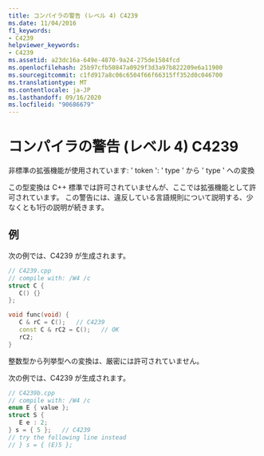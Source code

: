 ```yaml
---
title: コンパイラの警告 (レベル 4) C4239
ms.date: 11/04/2016
f1_keywords:
- C4239
helpviewer_keywords:
- C4239
ms.assetid: a23dc16a-649e-4870-9a24-275de1584fcd
ms.openlocfilehash: 25b97cfb50847a0929f3d3a97b822209e6a11900
ms.sourcegitcommit: c1fd917a8c06c6504f66f66315ff352d0c046700
ms.translationtype: MT
ms.contentlocale: ja-JP
ms.lasthandoff: 09/16/2020
ms.locfileid: "90686679"
---
```

# <a name="compiler-warning-level-4-c4239"></a>コンパイラの警告 (レベル 4) C4239

非標準の拡張機能が使用されています: ' token ': ' type ' から ' type ' への変換

この型変換は C++ 標準では許可されていませんが、ここでは拡張機能として許可されています。 この警告には、違反している言語規則について説明する、少なくとも1行の説明が続きます。

## <a name="examples"></a>例

次の例では、C4239 が生成されます。

```cpp
// C4239.cpp
// compile with: /W4 /c
struct C {
   C() {}
};

void func(void) {
   C & rC = C();   // C4239
   const C & rC2 = C();   // OK
   rC2;
}
```

整数型から列挙型への変換は、厳密には許可されていません。

次の例では、C4239 が生成されます。

```cpp
// C4239b.cpp
// compile with: /W4 /c
enum E { value };
struct S {
   E e : 2;
} s = { 5 };   // C4239
// try the following line instead
// } s = { (E)5 };
```

